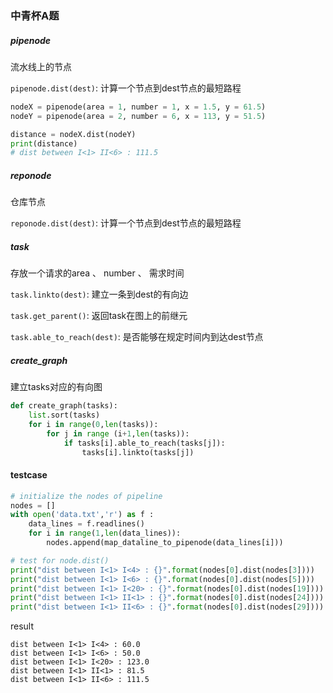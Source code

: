 ### 中青杯A题



##### pipenode

流水线上的节点

`pipenode.dist(dest)`: 计算一个节点到dest节点的最短路程

```python
nodeX = pipenode(area = 1, number = 1, x = 1.5, y = 61.5)
nodeY = pipenode(area = 2, number = 6, x = 113, y = 51.5)

distance = nodeX.dist(nodeY)
print(distance)
# dist between I<1> II<6> : 111.5
```



##### reponode

仓库节点

`reponode.dist(dest)`: 计算一个节点到dest节点的最短路程



##### task

存放一个请求的area 、 number 、 需求时间

`task.linkto(dest)`: 建立一条到dest的有向边

`task.get_parent()`: 返回task在图上的前继元

`task.able_to_reach(dest)`: 是否能够在规定时间内到达dest节点



##### create_graph

建立tasks对应的有向图

```python
def create_graph(tasks):
    list.sort(tasks)
    for i in range(0,len(tasks)):
        for j in range (i+1,len(tasks)):
            if tasks[i].able_to_reach(tasks[j]):
                tasks[i].linkto(tasks[j])
```





#### testcase

```python
# initialize the nodes of pipeline
nodes = []
with open('data.txt','r') as f :
    data_lines = f.readlines()
    for i in range(1,len(data_lines)):
        nodes.append(map_dataline_to_pipenode(data_lines[i]))

# test for node.dist() 
print("dist between I<1> I<4> : {}".format(nodes[0].dist(nodes[3])))
print("dist between I<1> I<6> : {}".format(nodes[0].dist(nodes[5])))
print("dist between I<1> I<20> : {}".format(nodes[0].dist(nodes[19])))
print("dist between I<1> II<1> : {}".format(nodes[0].dist(nodes[24])))
print("dist between I<1> II<6> : {}".format(nodes[0].dist(nodes[29])))
```

result

```shell
dist between I<1> I<4> : 60.0
dist between I<1> I<6> : 50.0  
dist between I<1> I<20> : 123.0
dist between I<1> II<1> : 81.5 
dist between I<1> II<6> : 111.5
```


